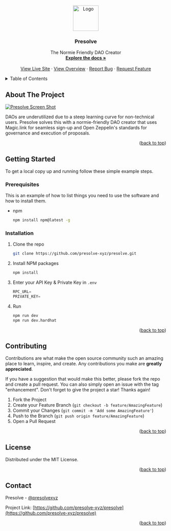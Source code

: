 <a name="readme-top"></a>

<!-- PROJECT LOGO -->
<br />
<div align="center">
  <a href="https://github.com/presolve-xyz/presolve">
    <img src="https://i.imgur.com/3dVHFRu.png" alt="Logo" width="80" height="80">
  </a>

  <h3 align="center">Presolve</h3>

  <p align="center">
    The Normie Friendly DAO Creator
    <br />
    <a href="https://github.com/presolve-xyz/presolve"><strong>Explore the docs »</strong></a>
    <br />
    <br />
    <a href="https://presolve.xyz">View Live Site</a>
    ·
        <a href="https://github.com/presolve-xyz/presolve/blob/main/Presolve.xyz_Overview.pdf">View Overview</a>
    ·
    <a href="https://github.com/presolve-xyz/presolve/issues">Report Bug</a>
    ·
    <a href="https://github.com/presolve-xyz/presolve/issues">Request Feature</a>
  </p>
</div>

<!-- TABLE OF CONTENTS -->
<details>
  <summary>Table of Contents</summary>
  <ol>
    <li>
      <a href="#about-the-project">About The Project</a>
    </li>
    <li>
      <a href="#getting-started">Getting Started</a>
      <ul>
        <li><a href="#installation">Installation</a></li>
      </ul>
    </li>
    <li><a href="#contributing">Contributing</a></li>
    <li><a href="#license">License</a></li>
    <li><a href="#contact">Contact</a></li>
  </ol>
</details>

<!-- ABOUT THE PROJECT -->

## About The Project

[![Presolve Screen Shot][product-screenshot]](https://i.imgur.com/4PYNmr3.png)

DAOs are underutilized due to a steep learning curve for non-technical users. Presolve solves this with a normie-friendly DAO creator that uses Magic.link for seamless sign-up and Open Zeppelin's standards for governance and execution of proposals.

<p align="right">(<a href="#readme-top">back to top</a>)</p>

<!-- GETTING STARTED -->

## Getting Started

To get a local copy up and running follow these simple example steps.

### Prerequisites

This is an example of how to list things you need to use the software and how to install them.

- npm
  ```sh
  npm install npm@latest -g
  ```

### Installation

1. Clone the repo
   ```sh
   git clone https://github.com/presolve-xyz/presolve.git
   ```
2. Install NPM packages
   ```sh
   npm install
   ```
3. Enter your API Key & Private Key in `.env`
   ```js
   RPC_URL=
   PRIVATE_KEY=
   ```
4. Run
   ```sh
   npm run dev
   npm run dev.hardhat
   ```

<p align="right">(<a href="#readme-top">back to top</a>)</p>

<!-- CONTRIBUTING -->

## Contributing

Contributions are what make the open source community such an amazing place to learn, inspire, and create. Any contributions you make are **greatly appreciated**.

If you have a suggestion that would make this better, please fork the repo and create a pull request. You can also simply open an issue with the tag "enhancement".
Don't forget to give the project a star! Thanks again!

1. Fork the Project
2. Create your Feature Branch (`git checkout -b feature/AmazingFeature`)
3. Commit your Changes (`git commit -m 'Add some AmazingFeature'`)
4. Push to the Branch (`git push origin feature/AmazingFeature`)
5. Open a Pull Request

<p align="right">(<a href="#readme-top">back to top</a>)</p>

<!-- LICENSE -->

## License

Distributed under the MIT License.

<p align="right">(<a href="#readme-top">back to top</a>)</p>

<!-- CONTACT -->

## Contact

Presolve - [@presolvexyz](https://twitter.com/presolvexyz)

Project Link: [https://github.com/presolve-xyz/presolve](https://github.com/presolve-xyz/presolve)

<p align="right">(<a href="#readme-top">back to top</a>)</p>

<!-- MARKDOWN LINKS & IMAGES -->
<!-- https://www.markdownguide.org/basic-syntax/#reference-style-links -->

[contributors-shield]: https://img.shields.io/github/contributors/presolve-xyz/presolve.svg?style=for-the-badge
[contributors-url]: https://github.com/presolve-xyz/presolve/graphs/contributors
[forks-shield]: https://img.shields.io/github/forks/presolve-xyz/presolve.svg?style=for-the-badge
[forks-url]: https://github.com/presolve-xyz/presolve/network/members
[stars-shield]: https://img.shields.io/github/stars/presolve-xyz/presolve.svg?style=for-the-badge
[stars-url]: https://github.com/presolve-xyz/presolve/stargazers
[issues-shield]: https://img.shields.io/github/issues/presolve-xyz/presolve.svg?style=for-the-badge
[issues-url]: https://github.com/presolve-xyz/presolve/issues
[license-shield]: https://img.shields.io/github/license/presolve-xyz/presolve.svg?style=for-the-badge
[license-url]: https://github.com/presolve-xyz/presolve/blob/master/LICENSE.txt
[linkedin-shield]: https://img.shields.io/badge/-LinkedIn-black.svg?style=for-the-badge&logo=linkedin&colorB=555
[linkedin-url]: https://linkedin.com/in/othneildrew
[product-screenshot]: images/screenshot.png
[Next.js]: https://img.shields.io/badge/next.js-000000?style=for-the-badge&logo=nextdotjs&logoColor=white
[Next-url]: https://nextjs.org/
[React.js]: https://img.shields.io/badge/React-20232A?style=for-the-badge&logo=react&logoColor=61DAFB
[React-url]: https://reactjs.org/
[Vue.js]: https://img.shields.io/badge/Vue.js-35495E?style=for-the-badge&logo=vuedotjs&logoColor=4FC08D
[Vue-url]: https://vuejs.org/
[Angular.io]: https://img.shields.io/badge/Angular-DD0031?style=for-the-badge&logo=angular&logoColor=white
[Angular-url]: https://angular.io/
[Svelte.dev]: https://img.shields.io/badge/Svelte-4A4A55?style=for-the-badge&logo=svelte&logoColor=FF3E00
[Svelte-url]: https://svelte.dev/
[Laravel.com]: https://img.shields.io/badge/Laravel-FF2D20?style=for-the-badge&logo=laravel&logoColor=white
[Laravel-url]: https://laravel.com
[Bootstrap.com]: https://img.shields.io/badge/Bootstrap-563D7C?style=for-the-badge&logo=bootstrap&logoColor=white
[Bootstrap-url]: https://getbootstrap.com
[JQuery.com]: https://img.shields.io/badge/jQuery-0769AD?style=for-the-badge&logo=jquery&logoColor=white
[JQuery-url]: https://jquery.com
